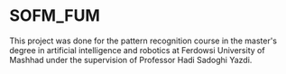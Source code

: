 # SOFM_FUM
 This project was done for the pattern recognition course in the master's degree in artificial intelligence and robotics at Ferdowsi University of Mashhad under the supervision of Professor Hadi Sadoghi Yazdi.
